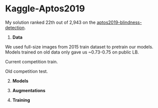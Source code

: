 # Kaggle-Aptos2019

My solution ranked 22th out of 2,943 on the [aptos2019-blindness-detection](https://www.kaggle.com/c/aptos2019-blindness-detection). 

1. **Data**

We used full-size images from 2015 train dataset to pretrain our models. 
Models trained on old data only gave us ~0.73-0.75 on public LB.

Current competition train.

Old competition test.


2. **Models**

3. **Augmentations**

4. **Training**
